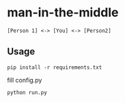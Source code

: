 # man-in-the-middle

```
[Person 1] <-> [You] <-> [Person2]
```

## Usage

```
pip install -r requirements.txt
```

fill config.py

```
python run.py
```
